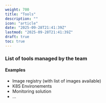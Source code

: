 ```yaml
---
weight: 700
title: "Tools"
description: ""
icon: "article"
date: "2025-09-28T21:41:39Z"
lastmod: "2025-09-28T21:41:39Z"
draft: true
toc: true
---
```


### List of tools managed by the team

#### Examples

- Image registry (with list of images available)
- K8S Environements
- Monitoring solution
- ... 